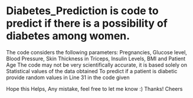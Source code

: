 # Diabetes_Prediction is code to predict if there is a possibility of diabetes among women. 
The code considers the following parameters: Pregnancies, Glucose level, Blood Pressure, Skin Thickness in Triceps, Insulin Levels, BMI and Patient Age
The code may not be very scientifically accurate, it is based solely on Statistical values of the data obtained
To predict if a patient is diabetic provide random values in Line 31 in the code given

Hope this Helps, Any mistake, feel free to let me know :)
Thanks! Cheers
